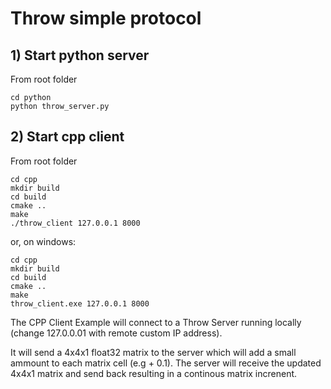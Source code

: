 # Throw simple protocol


## 1) Start python server

From root folder

```
cd python
python throw_server.py
```

## 2) Start cpp client

From root folder

```
cd cpp
mkdir build
cd build
cmake ..
make
./throw_client 127.0.0.1 8000
```

or, on windows:

```
cd cpp
mkdir build
cd build
cmake ..
make
throw_client.exe 127.0.0.1 8000
```

The CPP Client Example will connect to a Throw Server running locally (change 127.0.0.01 with remote custom IP address).

It will send a 4x4x1 float32 matrix to the server which will add a small ammount to each matrix cell (e.g + 0.1). The server will receive the updated 4x4x1 matrix and send back resulting in a continous matrix increnent.